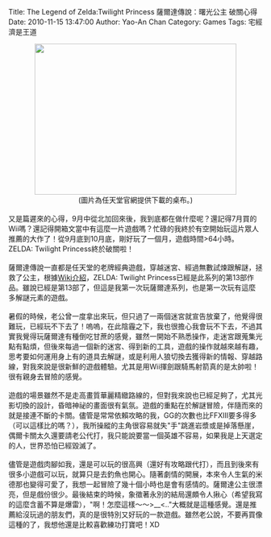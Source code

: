 Title: The Legend of Zelda:Twilight Princess 薩爾達傳說：曙光公主 破關心得
Date: 2010-11-15 13:47:00
Author: Yao-An Chan
Category: Games
Tags: 宅經濟是王道


<div class='post'>
<div class="separator" style="clear: both; text-align: center;"><a href="http://4.bp.blogspot.com/_mvtDPM7iODU/TOF3WdevPrI/AAAAAAAAJR8/5-1GGo9Gr84/s1600/ztp_wp_800.jpg" imageanchor="1" style="margin-left: 1em; margin-right: 1em;"><img border="0" height="300" src="http://4.bp.blogspot.com/_mvtDPM7iODU/TOF3WdevPrI/AAAAAAAAJR8/5-1GGo9Gr84/s400/ztp_wp_800.jpg" width="400" /></a></div><center>(圖片為任天堂官網提供下載的桌布。)</center><br />又是篇遲來的心得，9月中從北加回來後，我到底都在做什麼呢？還記得7月買的Wii嗎？還記得開箱文當中有這麼一片遊戲嗎？忙碌的我終於有空開始玩這片眾人推薦的大作了！從9月底到10月底，剛好玩了一個月，遊戲時間&gt;64小時。ZELDA: Twilight Princess終於破關啦！<br /><br />薩爾達傳說一直都是任天堂的老牌經典遊戲，穿越迷宮、經過無數試煉跟解謎，拯救了公主，根據<a href="http://zh.wikipedia.org/zh/%E8%96%A9%E7%88%BE%E9%81%94%E5%82%B3%E8%AA%AA%EF%BC%9A%E9%BB%83%E6%98%8F%E5%85%AC%E4%B8%BB">Wiki介紹</a>，ZELDA: Twilight Princess已經是此系列的第13部作品。雖說已經是第13部了，但這是我第一次玩薩爾達系列，也是第一次玩有這麼多解謎元素的遊戲。<br /><br />暑假的時候，老公曾一度拿出來玩，但只過了一兩個迷宮就宣告放棄了，他覺得很難玩，已經玩不下去了！嗚嗚，在此陰霾之下，我也很擔心我會玩不下去，不過其實我覺得玩薩爾達有種倒吃甘蔗的感覺，雖然一開始不熟悉操作，走迷宮跟蒐集光點有點煩，但後來每過一個新的迷宮、得到新的工具，遊戲的操作就越來越有趣，思考要如何運用身上有的道具去解謎，或是利用人狼切換去獲得新的情報、穿越路線，對我來說是很新鮮的遊戲體驗。尤其是用Wii揮劍跟騎馬射箭真的是太帥啦！很有親身去冒險的感覺。<br /><br />遊戲的場景雖然不是走高畫質華麗精緻路線的，但對我來說也已經足夠了，尤其光影切換的設計，昏暗神祕的畫面很有氣氛。遊戲的重點在於解謎冒險，伴隨而來的就是接連不斷的卡關。儘管是常常依賴攻略的我，GG的次數也比FFXIII要多得多（可以這樣比的嗎？），我所操縱的主角很容易就失"手"跳進岩漿或是掉落懸崖，偶爾卡關太久還要請老公代打，我只能說要當一個英雄不容易，如果我是上天選定的人，世界恐怕已經毀滅了。<br /><br />儘管是遊戲肉腳如我，還是可以玩的很高興（還好有攻略跟代打），而且到後來有很多小遊戲可以玩，就算只是去釣魚也開心。隨著劇情的開展，本來令人生氣的米德那也變得可愛了，我想一起冒險了幾十個小時也是會有感情的。薩爾達公主很漂亮，但是戲份很少。最後結束的時候，象徵著永別的結局還頗令人揪心（希望我寫的這麼含蓄不算是爆雷），"啊！怎麼這樣～～&gt;__&lt;.."大概就是這種感覺。還是推薦給沒玩過的朋友們，真的是很特別又好玩的一款遊戲。雖然老公說，不要再買像這種的了，我想他還是比較喜歡練功打寶吧！XD</div>
